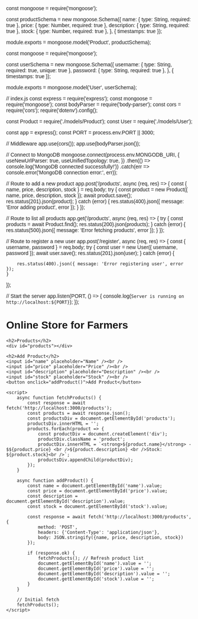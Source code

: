 const mongoose = require('mongoose');

const productSchema = new mongoose.Schema({
    name: { type: String, required: true },
    price: { type: Number, required: true },
    description: { type: String, required: true },
    stock: { type: Number, required: true },
}, { timestamps: true });

module.exports = mongoose.model('Product', productSchema);

const mongoose = require('mongoose');

const userSchema = new mongoose.Schema({
    username: { type: String, required: true, unique: true },
    password: { type: String, required: true },
}, { timestamps: true });

module.exports = mongoose.model('User', userSchema);

// index.js
const express = require('express');
const mongoose = require('mongoose');
const bodyParser = require('body-parser');
const cors = require('cors');
require('dotenv').config();

const Product = require('./models/Product');
const User = require('./models/User');

const app = express();
const PORT = process.env.PORT || 3000;

// Middleware
app.use(cors());
app.use(bodyParser.json());

// Connect to MongoDB
mongoose.connect(process.env.MONGODB_URI, {
    useNewUrlParser: true,
    useUnifiedTopology: true,
})
.then(() => console.log('MongoDB connected successfully!'))
.catch(err => console.error('MongoDB connection error:', err));

// Route to add a new product
app.post('/products', async (req, res) => {
    const { name, price, description, stock } = req.body;
    try {
        const product = new Product({ name, price, description, stock });
        await product.save();
        res.status(201).json(product);
    } catch (error) {
        res.status(400).json({ message: 'Error adding product', error });
    }
});

// Route to list all products
app.get('/products', async (req, res) => {
    try {
        const products = await Product.find();
        res.status(200).json(products);
    } catch (error) {
        res.status(500).json({ message: 'Error fetching products', error });
    }
});

// Route to register a new user
app.post('/register', async (req, res) => {
    const { username, password } = req.body;
    try {
        const user = new User({ username, password });
        await user.save();
        res.status(201).json(user);
    } catch (error) {


        res.status(400).json({ message: 'Error registering user', error });
    }
});

// Start the server
app.listen(PORT, () => {
    console.log(`Server is running on http://localhost:${PORT}`);
});

<!DOCTYPE html>
<html lang="en">
<head>
    <meta charset="UTF-8">
    <meta name="viewport" content="width=device-width, initial-scale=1.0">
    <title>Online Store for Farmers</title>
    <style>
        body { font-family: Arial, sans-serif; }
        .product { margin: 15px 0; }
    </style>
</head>
<body>
    <h1>Online Store for Farmers</h1>

    <h2>Products</h2>
    <div id="products"></div>

    <h2>Add Product</h2>
    <input id="name" placeholder="Name" /><br />
    <input id="price" placeholder="Price" /><br />
    <input id="description" placeholder="Description" /><br />
    <input id="stock" placeholder="Stock" /><br />
    <button onclick="addProduct()">Add Product</button>

    <script>
        async function fetchProducts() {
            const response = await fetch('http://localhost:3000/products');
            const products = await response.json();
            const productsDiv = document.getElementById('products');
            productsDiv.innerHTML = '';
            products.forEach(product => {
                const productDiv = document.createElement('div');
                productDiv.className = 'product';
                productDiv.innerHTML = `<strong>${product.name}</strong> - $${product.price} <br />${product.description} <br />Stock: ${product.stock}<br />`;
                productsDiv.appendChild(productDiv);
            });
        }

        async function addProduct() {
            const name = document.getElementById('name').value;
            const price = document.getElementById('price').value;
            const description = document.getElementById('description').value;
            const stock = document.getElementById('stock').value;

            const response = await fetch('http://localhost:3000/products', {
                method: 'POST',
                headers: {'Content-Type': 'application/json'},
                body: JSON.stringify({name, price, description, stock})
            });

            if (response.ok) {
                fetchProducts(); // Refresh product list
                document.getElementById('name').value = '';
                document.getElementById('price').value = '';
                document.getElementById('description').value = '';
                document.getElementById('stock').value = '';
            }
        }

        // Initial fetch
        fetchProducts();
    </script>
</body>
</html>
